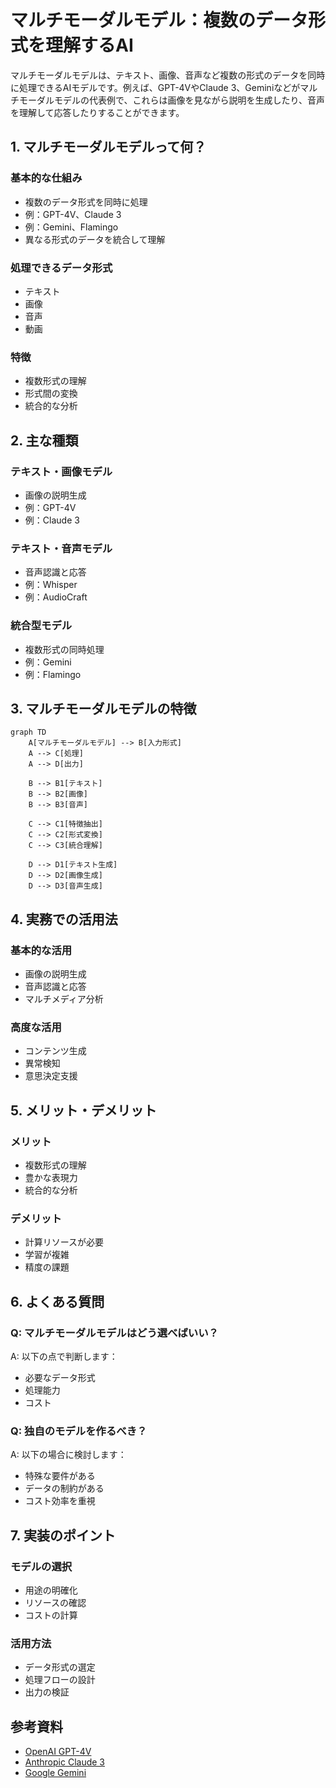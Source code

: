 # マルチモーダルモデル：複数のデータ形式を理解するAI

マルチモーダルモデルは、テキスト、画像、音声など複数の形式のデータを同時に処理できるAIモデルです。例えば、GPT-4VやClaude 3、Geminiなどがマルチモーダルモデルの代表例で、これらは画像を見ながら説明を生成したり、音声を理解して応答したりすることができます。

## 1. マルチモーダルモデルって何？

### 基本的な仕組み
- 複数のデータ形式を同時に処理
- 例：GPT-4V、Claude 3
- 例：Gemini、Flamingo
- 異なる形式のデータを統合して理解

### 処理できるデータ形式
- テキスト
- 画像
- 音声
- 動画

### 特徴
- 複数形式の理解
- 形式間の変換
- 統合的な分析

## 2. 主な種類

### テキスト・画像モデル
- 画像の説明生成
- 例：GPT-4V
- 例：Claude 3

### テキスト・音声モデル
- 音声認識と応答
- 例：Whisper
- 例：AudioCraft

### 統合型モデル
- 複数形式の同時処理
- 例：Gemini
- 例：Flamingo

## 3. マルチモーダルモデルの特徴

```mermaid
graph TD
    A[マルチモーダルモデル] --> B[入力形式]
    A --> C[処理]
    A --> D[出力]
    
    B --> B1[テキスト]
    B --> B2[画像]
    B --> B3[音声]
    
    C --> C1[特徴抽出]
    C --> C2[形式変換]
    C --> C3[統合理解]
    
    D --> D1[テキスト生成]
    D --> D2[画像生成]
    D --> D3[音声生成]
```

## 4. 実務での活用法

### 基本的な活用
- 画像の説明生成
- 音声認識と応答
- マルチメディア分析

### 高度な活用
- コンテンツ生成
- 異常検知
- 意思決定支援

## 5. メリット・デメリット

### メリット
- 複数形式の理解
- 豊かな表現力
- 統合的な分析

### デメリット
- 計算リソースが必要
- 学習が複雑
- 精度の課題

## 6. よくある質問

### Q: マルチモーダルモデルはどう選べばいい？
A: 以下の点で判断します：
- 必要なデータ形式
- 処理能力
- コスト

### Q: 独自のモデルを作るべき？
A: 以下の場合に検討します：
- 特殊な要件がある
- データの制約がある
- コスト効率を重視

## 7. 実装のポイント

### モデルの選択
- 用途の明確化
- リソースの確認
- コストの計算

### 活用方法
- データ形式の選定
- 処理フローの設計
- 出力の検証

## 参考資料

- [OpenAI GPT-4V](https://openai.com/research/gpt-4v)
- [Anthropic Claude 3](https://www.anthropic.com/claude-3)
- [Google Gemini](https://deepmind.google/technologies/gemini/) 

